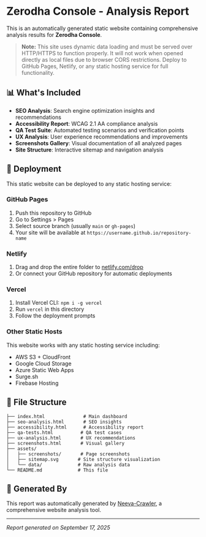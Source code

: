# Zerodha Console - Analysis Report

This is an automatically generated static website containing comprehensive analysis results for **Zerodha Console**.

> **Note:** This site uses dynamic data loading and must be served over HTTP/HTTPS to function properly. 
> It will not work when opened directly as local files due to browser CORS restrictions. 
> Deploy to GitHub Pages, Netlify, or any static hosting service for full functionality.

## 📊 What's Included

- **SEO Analysis**: Search engine optimization insights and recommendations
- **Accessibility Report**: WCAG 2.1 AA compliance analysis
- **QA Test Suite**: Automated testing scenarios and verification points  
- **UX Analysis**: User experience recommendations and improvements
- **Screenshots Gallery**: Visual documentation of all analyzed pages
- **Site Structure**: Interactive sitemap and navigation analysis

## 🚀 Deployment

This static website can be deployed to any static hosting service:

### GitHub Pages
1. Push this repository to GitHub
2. Go to Settings > Pages
3. Select source branch (usually `main` or `gh-pages`)
4. Your site will be available at `https://username.github.io/repository-name`

### Netlify
1. Drag and drop the entire folder to [netlify.com/drop](https://netlify.com/drop)
2. Or connect your GitHub repository for automatic deployments

### Vercel
1. Install Vercel CLI: `npm i -g vercel`
2. Run `vercel` in this directory
3. Follow the deployment prompts

### Other Static Hosts
This website works with any static hosting service including:
- AWS S3 + CloudFront
- Google Cloud Storage
- Azure Static Web Apps
- Surge.sh
- Firebase Hosting

## 📁 File Structure

```
├── index.html              # Main dashboard
├── seo-analysis.html       # SEO insights
├── accessibility.html      # Accessibility report
├── qa-tests.html          # QA test cases
├── ux-analysis.html       # UX recommendations
├── screenshots.html       # Visual gallery
├── assets/
│   ├── screenshots/       # Page screenshots
│   ├── sitemap.svg       # Site structure visualization
│   └── data/             # Raw analysis data
└── README.md             # This file
```

## 🔧 Generated By

This report was automatically generated by [Neeva-Crawler](https://github.com/anthropics/claude-code), a comprehensive website analysis tool.

---

*Report generated on September 17, 2025*
